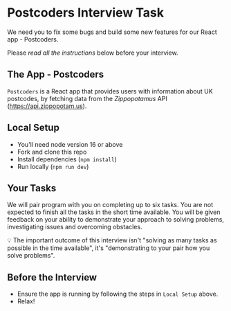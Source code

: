 # Postcoders Interview Task

We need you to fix some bugs and build some new features for our React app - Postcoders.

Please _read all the instructions_ below before your interview.

## The App - Postcoders

`Postcoders` is a React app that provides users with information about UK postcodes, by fetching data from the _Zippopotamus_ API (https://api.zippopotam.us).

## Local Setup

-   You'll need node version 16 or above
-   Fork and clone this repo
-   Install dependencies (`npm install`)
-   Run locally (`npm run dev`)

## Your Tasks

We will pair program with you on completing up to six tasks. You are not expected to finish all the tasks in the short time available. You will be given feedback on your ability to demonstrate your approach to solving problems, investigating issues and overcoming obstacles.

💡 The important outcome of this interview isn't "solving as many tasks as possible in the time available", it's "demonstrating to your pair how you solve problems".

## Before the Interview

-   Ensure the app is running by following the steps in `Local Setup` above.
-   Relax!
